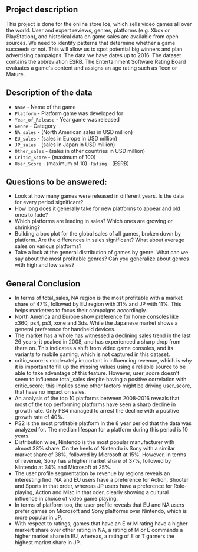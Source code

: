 ## Project description

This project is done for the online store Ice, which sells video games all over the world. User and expert reviews, genres, platforms (e.g. Xbox or PlayStation), and historical data on game sales are available from open sources. We need to identify patterns that determine whether a game succeeds or not. This will allow us to spot potential big winners and plan advertising campaigns.
The data we have dates up to 2016. The dataset contains the abbreviation ESRB. The Entertainment Software Rating Board evaluates a game's content and assigns an age rating such as Teen or Mature.

## Description of the data

- `Name` - Name of the game
- `Platform` - Platform game was developed for
- `Year_of_Release` - Year game was released
- `Genre` - Category
- `NA_sales` - (North American sales in USD million)
- `EU_sales` - (sales in Europe in USD million)
- `JP_sales` - (sales in Japan in USD million)
- `Other_sales` - (sales in other countries in USD million)
- `Critic_Score` - (maximum of 100)
- `User_Score` - (maximum of 10)
 -`Rating` - (ESRB)

## Questions to be answered:

- Look at how many games were released in different years. Is the data for every period significant?
- How long does it generally take for new platforms to appear and old ones to fade?
- Which platforms are leading in sales? Which ones are growing or shrinking? 
- Building a box plot for the global sales of all games, broken down by platform. Are the differences in sales significant? What about average sales on various platforms?
- Take a look at the general distribution of games by genre. What can we say about the most profitable genres? Can you generalize about genres with high and low sales?

## General Conclusion
- In terms of total_sales, NA region is the most profitable with a market share of 47%, followed by EU region with 31% and JP with 11%. This helps marketers to focus their campaigns accordingly.
- North America and Europe show preference for home consoles like x360, ps4, ps3, xone and 3ds. While the Japanese market shows a general preference for handheld devices.
- The market has a whole has witnessed a declining sales trend in the last 26 years; it peaked in 2008, and has experienced a sharp drop from there on. This indicates a shift from video game consoles, and its variants to mobile gaming, which is not captured in this dataset.
- critic_score is moderately important in influencing revenue, which is why it is important to fill up the missing values using a reliable source to be able to take advantage of this feature. However, user_score doesn't seem to influence total_sales despite having a positive correlation with critic_score; this implies some other factors might be driving user_score, that have no impact on sales.
- An analysis of the top 10 platforms between 2008-2016 reveals that most of the top performing platforms have seen a sharp decline in growth rate. Only PS4 managed to arrest the decline with a positive growth rate of 40%.
- PS2 is the most profitable platform in the 8 year period that the data was analyzed for. The median lifespan for a platform during this period is 10 years.
- Distribution wise, Nintendo is the most popular manufacturer with almost 38% share. On the heels of Nintendo is Sony with a similar market share of 38%, followed by Microsoft at 15%. However, in terms of revenue, Sony has a higher market share of 37%, followed by Nintendo at 34% and Microsoft at 25%.
- The user profile segmentation by revenue by regions reveals an interesting find: NA and EU users have a preference for Action, Shooter and Sports in that order, whereas JP users have a preference for Role-playing, Action and Misc in that oder, clearly showing a cultural influence in choice of video game playing.
- In terms of platform too, the user profile reveals that EU and NA users prefer games on Microsoft and Sony platforms over Nintendo, which is more popular in JP.
- With respect to ratings, games that have an E or M rating have a higher markert share over other rating in NA, a rating of M or E commands a higher market share in EU, whereas, a rating of E or T garners the highest market share in JP.

